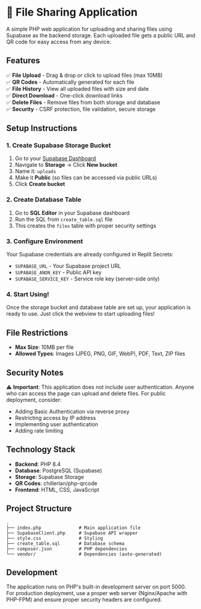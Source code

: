 # 📁 File Sharing Application

A simple PHP web application for uploading and sharing files using Supabase as the backend storage. Each uploaded file gets a public URL and QR code for easy access from any device.

## Features

✅ **File Upload** - Drag & drop or click to upload files (max 10MB)  
✅ **QR Codes** - Automatically generated for each file  
✅ **File History** - View all uploaded files with size and date  
✅ **Direct Download** - One-click download links  
✅ **Delete Files** - Remove files from both storage and database  
✅ **Security** - CSRF protection, file validation, secure storage

## Setup Instructions

### 1. Create Supabase Storage Bucket

1. Go to your [Supabase Dashboard](https://supabase.com/dashboard)
2. Navigate to **Storage** → Click **New bucket**
3. Name it: `uploads`
4. Make it **Public** (so files can be accessed via public URLs)
5. Click **Create bucket**

### 2. Create Database Table

1. Go to **SQL Editor** in your Supabase dashboard
2. Run the SQL from `create_table.sql` file
3. This creates the `files` table with proper security settings

### 3. Configure Environment

Your Supabase credentials are already configured in Replit Secrets:
- `SUPABASE_URL` - Your Supabase project URL
- `SUPABASE_ANON_KEY` - Public API key
- `SUPABASE_SERVICE_KEY` - Service role key (server-side only)

### 4. Start Using!

Once the storage bucket and database table are set up, your application is ready to use. Just click the webview to start uploading files!

## File Restrictions

- **Max Size**: 10MB per file
- **Allowed Types**: Images (JPEG, PNG, GIF, WebP), PDF, Text, ZIP files

## Security Notes

⚠️ **Important**: This application does not include user authentication. Anyone who can access the page can upload and delete files. For public deployment, consider:
- Adding Basic Authentication via reverse proxy
- Restricting access by IP address
- Implementing user authentication
- Adding rate limiting

## Technology Stack

- **Backend**: PHP 8.4
- **Database**: PostgreSQL (Supabase)
- **Storage**: Supabase Storage
- **QR Codes**: chillerlan/php-qrcode
- **Frontend**: HTML, CSS, JavaScript

## Project Structure

```
.
├── index.php              # Main application file
├── SupabaseClient.php     # Supabase API wrapper
├── style.css              # Styling
├── create_table.sql       # Database schema
├── composer.json          # PHP dependencies
└── vendor/                # Dependencies (auto-generated)
```

## Development

The application runs on PHP's built-in development server on port 5000. For production deployment, use a proper web server (Nginx/Apache with PHP-FPM) and ensure proper security headers are configured.
